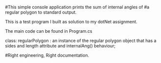 ﻿#This simple console application prints the sum of internal angles of 
#a regular polygon to standard output.

This is a test program I built as solution to my dotNet assignment.

The main code can be found in Program.cs

class:
regularPolygon : an instance of the regular polygon object that has a sides and length attribute and internalAng() behaviour;

#Right engineering, Right documentation.
